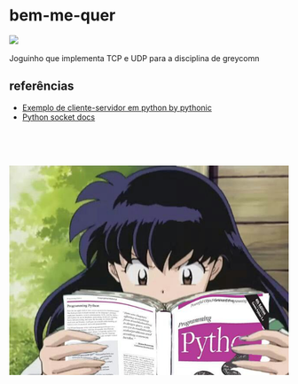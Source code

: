 # bem-me-quer
![](https://img.shields.io/badge/Python-3776AB?style=for-the-badge&logo=python&logoColor=white)

Joguinho que implementa TCP e UDP para a disciplina de greycomn

## referências

- [Exemplo de cliente-servidor em python by pythonic](https://pythontic.com/modules/socket/udp-client-server-example)
- [Python socket docs](https://docs.python.org/3/library/socket.html#socket.socket.bind)

<br>
<br>
<br>

![](assets/kagome_with_python.jpg)